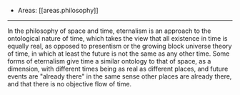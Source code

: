 
- Areas: [[areas.philosophy]]

---

In the philosophy of space and time, eternalism is an approach to the ontological nature of time, which takes the view that all existence in time is equally real, as opposed to presentism or the growing block universe theory of time, in which at least the future is not the same as any other time. Some forms of eternalism give time a similar ontology to that of space, as a dimension, with different times being as real as different places, and future events are "already there" in the same sense other places are already there, and that there is no objective flow of time.
